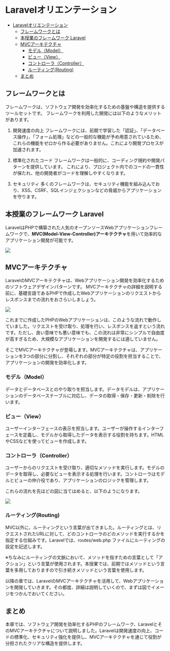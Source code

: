 ﻿# Laravelオリエンテーション

- [Laravelオリエンテーション](#laravelオリエンテーション)
  - [フレームワークとは](#フレームワークとは)
  - [本授業のフレームワーク Laravel](#本授業のフレームワーク-laravel)
  - [MVCアーキテクチャ](#mvcアーキテクチャ)
    - [モデル（Model）](#モデルmodel)
    - [ビュー（View）](#ビューview)
    - [コントローラ（Controller）](#コントローラcontroller)
    - [ルーティング(Routing)](#ルーティングrouting)
  - [まとめ](#まとめ)

## フレームワークとは

フレームワークは、ソフトウェア開発を効率化するための基盤や構造を提供するツールセットです。
フレームワークを利用した開発には以下のようなメリットがあります。

1. 開発速度の向上
フレームワークには、前期で学習した「認証」、「データベース操作」、「フォーム処理」などの一般的な機能が予め用意されているため、これらの機能をゼロから作る必要がありません。これにより開発プロセスが加速されます。

1. 標準化されたコード
フレームワークは一般的に、コーディング規約や開発パターンを提供しています。
これにより、プロジェクト内でのコードの一貫性が保たれ、他の開発者がコードを理解しやすくなります。

1. セキュリティ
多くのフレームワークは、セキュリティ機能を組み込んでおり、XSS、CSRF、SQLインジェクションなどの脅威からアプリケーションを守ります。

## 本授業のフレームワーク Laravel

LaravelはPHPで構築された人気のオープンソースWebアプリケーションフレームワークで、**MVC(Model-View-Controller)アーキテクチャ**を用いて効率的なアプリケーション開発が可能です。

![](./images/00/laravel_logo.png)

## MVCアーキテクチャ

LaravelのMVCアーキテクチャは、Webアプリケーション開発を効率化するためのソフトウェアデザインパターンです。
MVCアーキテクチャの詳細を説明する前に、基礎言語であるPHPで作成したWebアプリケーションのリクエストからレスポンスまでの流れをおさらいしましょう。

![](./images/00/web(PHP).svg)

これまでに作成したPHPのWebアプリケーションは、このような流れで動作していました。リクエストを受け取り、処理を行い、レスポンスを返すという流れです。ただし、良い意味でも悪い意味でも、この流れは非常にシンプルで自由度が高すぎるため、大規模なアプリケーションを開発するには適していません。

そこでMVCアーキテクチャが登場します。MVCアーキテクチャは、アプリケーションを3つの部分に分割し、それぞれの部分が特定の役割を担当することで、アプリケーションの開発を効率化します。

### モデル（Model）

データとデータベースとのやり取りを担当します。データモデルは、アプリケーションのデータベーステーブルに対応し、データの取得・保存・更新・削除を行います。

### ビュー（View）

ユーザーインターフェースの表示を担当します。ユーザーが操作するインターフェースを定義し、モデルから取得したデータを表示する役割を持ちます。HTMLやCSSなどを使ってビューを作成します。

### コントローラ（Controller）

ユーザーからのリクエストを受け取り、適切なメソッドを実行します。モデルのデータを取得し、必要なビューを表示する処理を行います。コントローラはモデルとビューの仲介役であり、アプリケーションのロジックを管理します。

これらの流れを先ほどの図に当てはめると、以下のようになります。

![](./images/00/web(Laravel).svg)

### ルーティング(Routing)

MVC以外に、ルーティングという言葉が出てきました。ルーティングとは、リクエストされたURLに対して、どのコントローラのどのメソッドを実行するかを指定する仕組みです。Laravelでは、routes/web.php ファイルにルーティングの設定を記述します。

※ちなみにルーティングの文脈において、メソッドを指すための言葉として「アクション」という言葉が使用されます。本授業では、前期ではメソッドという言葉を多用しておりますので引き続きメソッドという言葉を使用します。

以降の章では、LaravelのMVCアーキテクチャを活用して、Webアプリケーションを開発していきます。その都度、詳細は説明していくので、まずは図でイメージをつかんでおいてください。

## まとめ

本章では、ソフトウェア開発を効率化するPHPのフレームワーク、LaravelとそのMVCアーキテクチャについて説明しました。Laravelは開発速度の向上、コードの標準化、セキュリティ強化を提供し、MVCアーキテクチャを通じて役割が分担されたクリアな構造を提供します。
